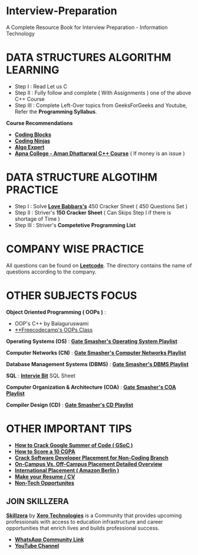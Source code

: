 # Interview-Preparation
A Complete Resource Book for Interview Preparation - Information Technology

# DATA STRUCTURES ALGORITHM LEARNING

- Step I : Read Let us C
- Step II : Fully follow and complete ( With Assignments ) one of the above C++ Course
- Step III : Complete Left-Over topics from GeeksForGeeks and Youtube, Refer the **Programming Syllabus**.

**Course Recommendations**
- [**Coding Blocks**](https://online.codingblocks.com/courses/c-plus-plus-online-course-for-beginners)
- [**Coding Ninjas**](https://www.codingninjas.com/courses/onlline-c-plus-plus-course)
- [**Algo Expert**](https://www.algoexpert.io/product)
- [**Apna College - Aman Dhattarwal C++ Course**](https://youtube.com/playlist?list=PLfqMhTWNBTe0b2nM6JHVCnAkhQRGiZMSJ) ( If money is an issue )


# DATA STRUCTURE ALGOTIHM PRACTICE

- Step I : Solve [**Love Babbars's**](https://www.youtube.com/channel/UCQHLxxBFrbfdrk1jF0moTpw) 450 Cracker Sheet ( 450 Questions Set )
- Step II : Striver's **150 Cracker Sheet** ( Can Skips Step I if there is shortage of Time )
- Step III : Striver's **Competetive Programming List**


# COMPANY WISE PRACTICE

All questions can be found on [**Leetcode**](https://leetcode.com/). The directory contains the name of questions according to the company.


# OTHER SUBJECTS FOCUS

**Object Oriented Programming ( OOPs )** : 
- OOP's C++ by Balaguruswami
- [**Freecodecamp's OOPs Class](https://www.youtube.com/watch?v=wN0x9eZLix4)

**Operating Systems (OS)** : [**Gate Smasher's Operating System Playlist**](https://youtube.com/playlist?list=PLxCzCOWd7aiGz9donHRrE9I3Mwn6XdP8p)

**Computer Networks (CN)** : [**Gate Smasher's Computer Networks Playlist**](https://youtube.com/playlist?list=PLxCzCOWd7aiGFBD2-2joCpWOLUrDLvVV_)

**Database Management Systems (DBMS)**  : [**Gate Smasher's DBMS Playlist**](https://youtube.com/playlist?list=PLxCzCOWd7aiFAN6I8CuViBuCdJgiOkT2Y)

**SQL** : [**Intervie Bit**](https://www.interviewbit.com/sql-interview-questions/) SQL Sheet

**Computer Organization & Architecture (COA)** : [**Gate Smasher's COA Playlist**](https://youtube.com/playlist?list=PLxCzCOWd7aiHMonh3G6QNKq53C6oNXGrX)

**Compiler Design (CD)** : [**Gate Smasher's CD Playlist**](https://youtube.com/playlist?list=PLxCzCOWd7aiEKtKSIHYusizkESC42diyc)


# OTHER IMPORTANT TIPS

- [**How to Crack Google Summer of Code ( GSoC )**](https://youtu.be/FLqwaB2VeG8)
- [**How to Score a 10 CGPA**](https://youtu.be/6S56dYeMWZE)
- [**Crack Software Developer Placement for Non-Coding Branch**](https://youtu.be/6S56dYeMWZE)
- [**On-Campus Vs. Off-Campus Placement Detailed Overview**](https://youtu.be/Ic59WTZtp_Q)
- [**International Placement ( Amazon Berlin )**](https://youtu.be/ofDdyaOyzC4)
- [**Make your Resume / CV**](https://youtu.be/YzE7uPfQ4yo)
- [**Non-Tech Opportunites**](https://youtu.be/vsyUxqhoo14)

## JOIN SKILLZERA

[**Skillzera**](http://skillzera.tech/) by [**Xero Technologies**](https://xeroed.tech/) is a Community that provides upcoming professionals with access to education infrastructure and career opportunities that enrich lives and builds professional success.

- [**WhatsApp Community Link**](https://chat.whatsapp.com/CtmDIXlSGzV0BCeUV7uk38)
- [**YouTube Channel**](https://www.youtube.com/channel/UCIPBWRR0iBO7JAl96eJPRpQ)
